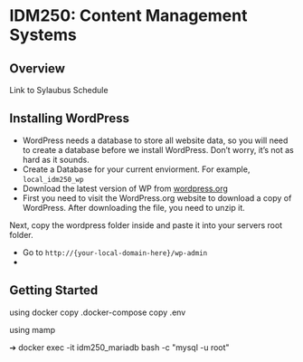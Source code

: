 # IDM250: Content Management Systems

## Overview
Link to Sylaubus
Schedule


## Installing WordPress
- WordPress needs a database to store all website data, so you will need to create a database before we install WordPress. Don’t worry, it’s not as hard as it sounds.
- Create a Database for your current enviorment. For example, `local_idm250_wp`
- Download the latest version of WP from [wordpress.org](https://wordpress.org/download/)
- First you need to visit the WordPress.org website to download a copy of WordPress. After downloading the file, you need to unzip it.

Next, copy the wordpress folder inside and paste it into your servers root folder.

- Go to `http://{your-local-domain-here}/wp-admin`
-

## Getting Started
using docker
copy .docker-compose
copy .env


using mamp

➔ docker exec -it idm250_mariadb bash -c "mysql -u root"